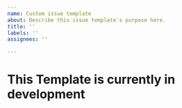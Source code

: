 ```yaml
---
name: Custom issue template
about: Describe this issue template's purpose here.
title: ''
labels: ''
assignees: ''

---
```


# This Template is currently in development
